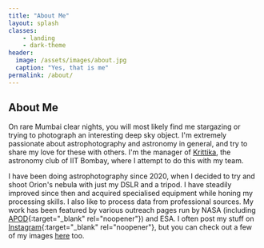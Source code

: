 ```yaml
---
title: "About Me"
layout: splash
classes: 
    - landing
    - dark-theme
header:
  image: /assets/images/about.jpg
  caption: "Yes, that is me"
permalink: /about/
---
```


## About Me

On rare Mumbai clear nights, you will most likely find me stargazing or trying to photograph an interesting deep sky object. I'm extremely passionate about astrophotography and astronomy in general, and try to share my love for these with others. I'm the manager of [Krittika](https://itc.gymkhana.iitb.ac.in/krittika), the astronomy club of IIT Bombay, where I attempt to do this with my team.

I have been doing astrophotography since 2020, when I decided to try and shoot Orion's nebula with just my DSLR and a tripod. I have steadily improved since then and acquired specialised equipment while honing my processing skills. I also like to process data from professional sources. My work has been featured by various outreach pages run by NASA (including [APOD](https://apod.nasa.gov/apod/ap201222.html){:target="_blank" rel="noopener"}) and ESA. I often post my stuff on [Instagram](https://instagram.com/advaitmehla){:target="_blank" rel="noopener"}, but you can check out a few of my images [here](/gallery) too.
